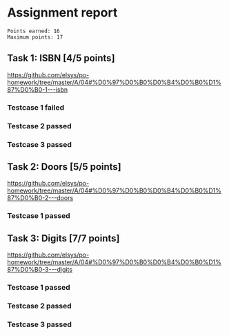 # Assignment report
```
Points earned: 16
Maximum points: 17
```

## Task 1: ISBN [4/5 points]
https://github.com/elsys/po-homework/tree/master/A/04#%D0%97%D0%B0%D0%B4%D0%B0%D1%87%D0%B0-1---isbn

### Testcase 1 failed
### Testcase 2 passed
### Testcase 3 passed

## Task 2: Doors [5/5 points]
https://github.com/elsys/po-homework/tree/master/A/04#%D0%97%D0%B0%D0%B4%D0%B0%D1%87%D0%B0-2---doors

### Testcase 1 passed

## Task 3: Digits [7/7 points]
https://github.com/elsys/po-homework/tree/master/A/04#%D0%97%D0%B0%D0%B4%D0%B0%D1%87%D0%B0-3---digits

### Testcase 1 passed
### Testcase 2 passed
### Testcase 3 passed
